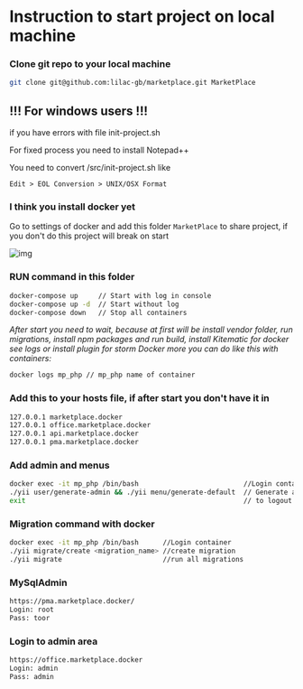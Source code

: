 # Instruction to start project on local machine

### Clone git repo to your local machine

```bash
git clone git@github.com:lilac-gb/marketplace.git MarketPlace
```

## !!! For windows users !!!

if you have errors with file init-project.sh

For fixed process you need to install Notepad++

You need to convert /src/init-project.sh like 

`Edit > EOL Conversion > UNIX/OSX Format`

### I think you install docker yet

Go to settings of docker and add this folder `MarketPlace` to share project, if you don't do this project will break on start

![img](https://image.prntscr.com/image/C5r_SEtQS5_XaMBe6tDtyQ.png)

### RUN command in this folder

```bash
docker-compose up     // Start with log in console
docker-compose up -d  // Start without log
docker-compose down   // Stop all containers
```
*After start you need to wait, because at first will be install vendor folder, run migrations, install npm packages and run build, install Kitematic for docker see logs or install plugin for storm Docker more you can do like this with containers:*

```bash
docker logs mp_php // mp_php name of container
```

### Add this to your hosts file, if after start you don't have it in

```bash
127.0.0.1 marketplace.docker
127.0.0.1 office.marketplace.docker
127.0.0.1 api.marketplace.docker
127.0.0.1 pma.marketplace.docker
```
### Add admin and menus

```bash
docker exec -it mp_php /bin/bash                          //Login container
./yii user/generate-admin && ./yii menu/generate-default  // Generate admin and menu
exit                                                      // to logout from container
```

### Migration command with docker
```bash
docker exec -it mp_php /bin/bash      //Login container
./yii migrate/create <migration_name> //create migration
./yii migrate                         //run all migrations
```

### MySqlAdmin

```bash
https://pma.marketplace.docker/
Login: root
Pass: toor
```

### Login to admin area
```bash
https://office.marketplace.docker
Login: admin
Pass: admin
```